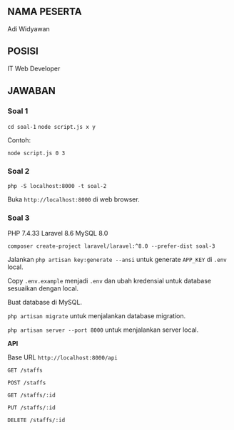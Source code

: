 ## NAMA PESERTA

Adi Widyawan

## POSISI

IT Web Developer

## JAWABAN

### Soal 1

`cd soal-1`
`node script.js x y`

Contoh:

`node script.js 0 3`

### Soal 2

`php -S localhost:8000 -t soal-2`

Buka `http://localhost:8000` di web browser.

### Soal 3

PHP 7.4.33
Laravel 8.6
MySQL 8.0

`composer create-project laravel/laravel:^8.0 --prefer-dist soal-3`

Jalankan `php artisan key:generate --ansi` untuk generate `APP_KEY` di `.env` local.

Copy `.env.example` menjadi `.env` dan ubah kredensial untuk database sesuaikan dengan local.

Buat database di MySQL.

`php artisan migrate` untuk menjalankan database migration.

`php artisan server --port 8000` untuk menjalankan server local.

**API**

Base URL `http://localhost:8000/api`

`GET /staffs`

`POST /staffs`

`GET /staffs/:id`

`PUT /staffs/:id`

`DELETE /staffs/:id`
